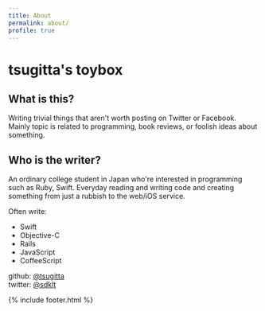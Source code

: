 ```yaml
---
title: About
permalink: about/
profile: true
---
```


# tsugitta's toybox

## What is this?

Writing trivial things that aren't worth posting on Twitter or Facebook. Mainly topic is related to programming, book reviews, or foolish ideas about something.

## Who is the writer?

An ordinary college student in Japan who're interested in programming such as Ruby, Swift. Everyday reading and writing code and creating something from just a rubbish to the web/iOS service.

Often write:

- Swift
- Objective-C
- Rails
- JavaScript
- CoffeeScript

github: [@tsugitta](https://github.com/tsugitta)
<br>
twitter: [@sdklt](https://twitter.com/sdklt)


{% include footer.html %}